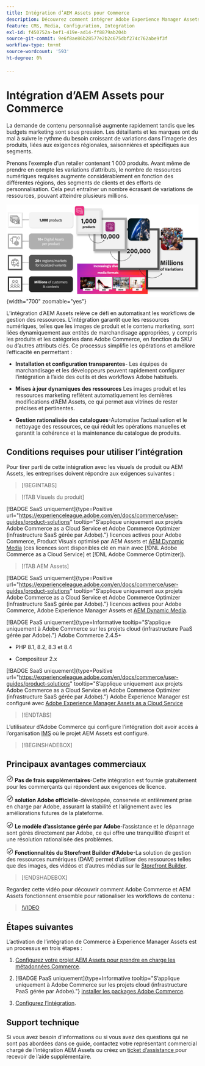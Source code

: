 ```yaml
---
title: Intégration d’AEM Assets pour Commerce
description: Découvrez comment intégrer Adobe Experience Manager Assets à votre instance  [!DNL Commerce]  créer et gérer les fichiers multimédias pour votre storefront Commerce.
feature: CMS, Media, Configuration, Integration
exl-id: f450752a-bef1-419e-ad14-ff8879ab204b
source-git-commit: 9e6f8ae86b28577e2b2c675dbf274c762abe9f3f
workflow-type: tm+mt
source-wordcount: '593'
ht-degree: 0%

---
```


# Intégration d’AEM Assets pour Commerce

La demande de contenu personnalisé augmente rapidement tandis que les budgets marketing sont sous pression. Les détaillants et les marques ont du mal à suivre le rythme du besoin croissant de variations dans l’imagerie des produits, liées aux exigences régionales, saisonnières et spécifiques aux segments.

Prenons l’exemple d’un retailer contenant 1 000 produits. Avant même de prendre en compte les variations d’attributs, le nombre de ressources numériques requises augmente considérablement en fonction des différentes régions, des segments de clients et des efforts de personnalisation. Cela peut entraîner un nombre écrasant de variations de ressources, pouvant atteindre plusieurs millions.

![présentation](assets/product-visuals-example.png){width="700" zoomable="yes"}

L’intégration d’AEM Assets relève ce défi en automatisant les workflows de gestion des ressources. L’intégration garantit que les ressources numériques, telles que les images de produit et le contenu marketing, sont liées dynamiquement aux entités de marchandisage appropriées, y compris les produits et les catégories dans Adobe Commerce, en fonction du SKU ou d’autres attributs clés. Ce processus simplifie les opérations et améliore l’efficacité en permettant :

* **Installation et configuration transparentes**- Les équipes de marchandisage et les développeurs peuvent rapidement configurer l’intégration à l’aide des outils et des workflows Adobe habituels.

* **Mises à jour dynamiques des ressources** Les images produit et les ressources marketing reflètent automatiquement les dernières modifications d’AEM Assets, ce qui permet aux vitrines de rester précises et pertinentes.

* **Gestion rationalisée des catalogues**-Automatise l’actualisation et le nettoyage des ressources, ce qui réduit les opérations manuelles et garantit la cohérence et la maintenance du catalogue de produits.

## Conditions requises pour utiliser l’intégration

Pour tirer parti de cette intégration avec les visuels de produit ou AEM Assets, les entreprises doivent répondre aux exigences suivantes :

>[!BEGINTABS]

>[!TAB Visuels du produit]

[!BADGE SaaS uniquement]{type=Positive url="https://experienceleague.adobe.com/en/docs/commerce/user-guides/product-solutions" tooltip="S’applique uniquement aux projets Adobe Commerce as a Cloud Service et Adobe Commerce Optimizer (infrastructure SaaS gérée par Adobe)."} licences actives pour Adobe Commerce, Product Visuals optimisé par AEM Assets et [AEM Dynamic Media](https://experienceleague.adobe.com/en/docs/experience-manager-65/content/assets/dynamic/administering-dynamic-media) (ces licences sont disponibles clé en main avec [!DNL Adobe Commerce as a Cloud Service] et [!DNL Adobe Commerce Optimizer]).

>[!TAB AEM Assets]

[!BADGE SaaS uniquement]{type=Positive url="https://experienceleague.adobe.com/en/docs/commerce/user-guides/product-solutions" tooltip="S’applique uniquement aux projets Adobe Commerce as a Cloud Service et Adobe Commerce Optimizer (infrastructure SaaS gérée par Adobe)."} licences actives pour Adobe Commerce, Adobe Experience Manager Assets et [AEM Dynamic Media](https://experienceleague.adobe.com/en/docs/experience-manager-65/content/assets/dynamic/administering-dynamic-media).

[!BADGE PaaS uniquement]{type=Informative tooltip="S’applique uniquement à Adobe Commerce sur les projets cloud (infrastructure PaaS gérée par Adobe)."} Adobe Commerce 2.4.5+

* PHP 8.1, 8.2, 8.3 et 8.4

* Compositeur 2.x

[!BADGE SaaS uniquement]{type=Positive url="https://experienceleague.adobe.com/en/docs/commerce/user-guides/product-solutions" tooltip="S’applique uniquement aux projets Adobe Commerce as a Cloud Service et Adobe Commerce Optimizer (infrastructure SaaS gérée par Adobe)."} Adobe Experience Manager est configuré avec [Adobe Experience Manager Assets as a Cloud Service](https://experienceleague.adobe.com/fr/docs/experience-manager-cloud-service/content/assets/overview)

>[!ENDTABS]

L’utilisateur d’Adobe Commerce qui configure l’intégration doit avoir accès à l’organisation [IMS](https://experienceleague.adobe.com/en/docs/core-services/interface/administration/organizations#concept_EA8AEE5B02CF46ACBDAD6A8508646255) où le projet AEM Assets est configuré.

>[!BEGINSHADEBOX]

## Principaux avantages commerciaux

![check](assets/icon-check.png) **Pas de frais supplémentaires**-Cette intégration est fournie gratuitement pour les commerçants qui répondent aux exigences de licence.

![check](assets/icon-check.png) **solution Adobe officielle**-développée, conservée et entièrement prise en charge par Adobe, assurant la stabilité et l’alignement avec les améliorations futures de la plateforme.

![check](assets/icon-check.png) **Le modèle d’assistance gérée par Adobe**-l’assistance et le dépannage sont gérés directement par Adobe, ce qui offre une tranquillité d’esprit et une résolution rationalisée des problèmes.

![check](assets/icon-check.png) **Fonctionnalités du Storefront Builder d’Adobe**-La solution de gestion des ressources numériques (DAM) permet d’utiliser des ressources telles que des images, des vidéos et d’autres médias sur le [Storefront Builder](https://experienceleague.adobe.com/developer/commerce/storefront/merchants/storefront-builder/#userlabs-commerce-genai-product-visuals).

>[!ENDSHADEBOX]

Regardez cette vidéo pour découvrir comment Adobe Commerce et AEM Assets fonctionnent ensemble pour rationaliser les workflows de contenu :

>[!VIDEO](https://video.tv.adobe.com/v/3447837)

## Étapes suivantes

L’activation de l’intégration de Commerce à Experience Manager Assets est un processus en trois étapes :

1. [Configurez votre projet AEM Assets pour prendre en charge les métadonnées Commerce](get-started/configure-aem.md).

1. [!BADGE PaaS uniquement]{type=Informative tooltip="S’applique uniquement à Adobe Commerce sur les projets cloud (infrastructure PaaS gérée par Adobe)."} [installer les packages Adobe Commerce](get-started/configure-commerce.md).

1. [Configurez l’intégration](get-started/setup-synchronization.md).

## Support technique

Si vous avez besoin d’informations ou si vous avez des questions qui ne sont pas abordées dans ce guide, contactez votre représentant commercial chargé de l’intégration AEM Assets ou créez un [ ticket d’assistance ](https://experienceleague.adobe.com/docs/commerce-knowledge-base/kb/help-center-guide/magento-help-center-user-guide.html#submit-ticket) pour recevoir de l’aide supplémentaire.
